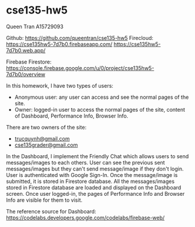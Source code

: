 # cse135-hw5
Queen Tran
A15729093

Github: https://github.com/queentran/cse135-hw5
Firecloud: https://cse135hw5-7d7b0.firebaseapp.com/
https://cse135hw5-7d7b0.web.app/

Firebase Firestore: https://console.firebase.google.com/u/0/project/cse135hw5-7d7b0/overview

In this homework, I have two types of users:
- Anonymous user: any user can access and see the normal pages of the site.
- Owner: logged-in user to access the normal pages of the site, content of Dashboard, Performance Info, Browser Info.

There are two owners of the site:
- trucquynh@gmail.com
- cse135grader@gmail.com

In the Dashboard, I implement the Friendly Chat which allows users to send messages/images to each others.
User can see the previous sent messages/images but they can't send message/image if they don't login.
User is authenticated with Google Sign-In.
Once the message/image is submitted, it is stored in Firestore database.
All the messages/images stored in Firestore database are loaded and displayed on the Dashboard screen.
Once user logged-in, the pages of Performance Info and Browser Info are visible for them to visit.

The reference source for Dashboard: https://codelabs.developers.google.com/codelabs/firebase-web/


